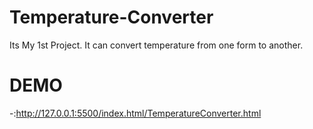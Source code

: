 # Temperature-Converter
Its My 1st Project.
It can convert temperature from one form to another.
# DEMO
-:http://127.0.0.1:5500/index.html/TemperatureConverter.html
